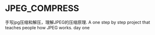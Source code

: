 # JPEG_COMPRESS
手写jpg压缩和解压，理解JPEG的压缩原理.
A one step by step project that teaches people how JPEG works.
day one
